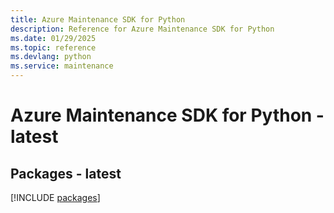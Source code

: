 ```yaml
---
title: Azure Maintenance SDK for Python
description: Reference for Azure Maintenance SDK for Python
ms.date: 01/29/2025
ms.topic: reference
ms.devlang: python
ms.service: maintenance
---
```

# Azure Maintenance SDK for Python - latest
## Packages - latest
[!INCLUDE [packages](maintenance-index.md)]